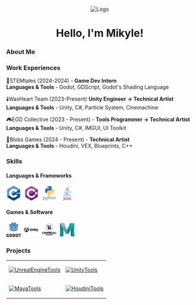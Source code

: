 <p align="center">
  <img width="100" src="https://getmikyled.github.io/Art/BuffTurtle.png" alt="Logo")>
</p>

<h1 align="center">
  Hello, I'm Mikyle!
</h1>

### About Me

### Work Experiences

🌱STEMtales (2024-2024) - **Game Dev Intern** <br>
**Languages & Tools** - Godot, GDScript, Godot's Shading Language

🕯️WaxHeart Team (2023-Present) **Unity Engineer -> Technical Artist** <br>
**Languages & Tools** - Unity, C#, Particle System, Cinemachine

🎮EGD Collective (2023 - Present) - **Tools Programmer -> Technical Artist** <br>
**Languages & Tools** - Unity, C#, IMGUI, UI Toolkit

🍦Blobs Games (2024 - Present) - **Technical Artist** <br>
**Languages & Tools** - Houdini, VEX, Blueprints, C++ 

### Skills
#### Languages & Frameworks
<!-- Got icons from https://github.com/devicons/devicon/tree/master/icons -->
<div>
  <img src="https://github.com/devicons/devicon/blob/master/icons/cplusplus/cplusplus-original.svg" title="C++" alt="C++" width="40" height="40"/>&nbsp;
  <img src="https://github.com/devicons/devicon/blob/master/icons/csharp/csharp-original.svg" title="C#" alt="C#" width="40" height="40"/>&nbsp;
  <img src="https://github.com/devicons/devicon/blob/master/icons/python/python-original-wordmark.svg" title="Python" alt="Python" width="40" height="40"/>&nbsp;
  <img src="https://github.com/devicons/devicon/blob/master/icons/java/java-original-wordmark.svg" title="Java" alt="Java" width="40" height="40"/>&nbsp;  
</div>

#### Games & Software

<div>
  <img src="https://github.com/devicons/devicon/blob/master/icons/godot/godot-original-wordmark.svg" title="Godot" alt="Godot" width="40" height="40"/>&nbsp;
  <img src="https://github.com/devicons/devicon/blob/master/icons/unity/unity-original-wordmark.svg" title="Unity" alt="Unity" width="40" height="40"/>&nbsp;
  <img src="https://github.com/devicons/devicon/blob/master/icons/unrealengine/unrealengine-original-wordmark.svg" title="Unreal" alt="Unreal" width="40" height="40"/>&nbsp;
  <img src="https://github.com/devicons/devicon/blob/master/icons/maya/maya-original.svg" title="Maya" alt="Maya" width="40" height="40"/>&nbsp;

### Projects
<span>
<table>
  <tr>
  <td>
    
  [![UnrealEngineTools](https://github-readme-stats.vercel.app/api/pin/?username=getmikyled&repo=UnrealEngineTools&theme=calm)](https://github.com/getmikyled/UnrealEngineTools) 
  
  </td>
  <td>
    
  [![UnityTools](https://github-readme-stats.vercel.app/api/pin/?username=getmikyled&repo=UnityTools&theme=calm)](https://github.com/getmikyled/UnityTools)
  
  </td>
  </tr>
  <tr>
  <td>
      
  [![MayaTools](https://github-readme-stats.vercel.app/api/pin/?username=getmikyled&repo=MayaTools&theme=calm)](https://github.com/getmikyled/MayaTools)
    
  </td>
  <td>

  [![HoudiniTools](https://github-readme-stats.vercel.app/api/pin/?username=getmikyled&repo=HoudiniTools&theme=calm)](https://github.com/getmikyled/HoudiniTools) 
    
  </td>
  </tr>
</table>
</span>

<!--
**getmikyled/getmikyled** is a ✨ _special_ ✨ repository because its `README.md` (this file) appears on your GitHub profile.

Here are some ideas to get you started:

- 🔭 I’m currently working on ...
- 🌱 I’m currently learning ...
- 👯 I’m looking to collaborate on ...
- 🤔 I’m looking for help with ...
- 💬 Ask me about ...
- 📫 How to reach me: ...
- 😄 Pronouns: ...
- ⚡ Fun fact: ...
-->
